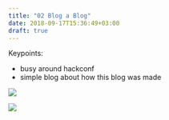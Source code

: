 ```yaml
---
title: "02 Blog a Blog"
date: 2018-09-17T15:36:49+03:00
draft: true
---
```


Keypoints:

- busy around hackconf
- simple blog about how this blog was made


![](/images/02-blog-a-blog-278df7d1.png)

![](/images/02-blog-a-blog-82934686.png)
